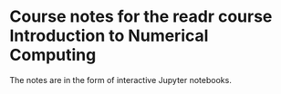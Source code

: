 # Course notes for the readr course Introduction to Numerical Computing

The notes are in the form of interactive Jupyter notebooks.